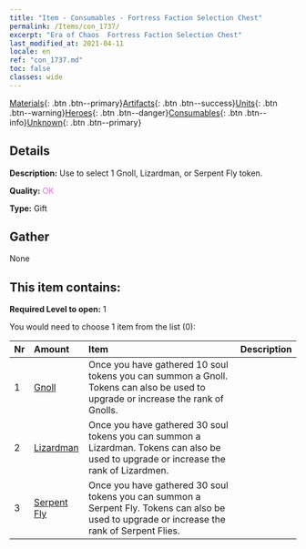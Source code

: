 ```yaml
---
title: "Item - Consumables - Fortress Faction Selection Chest"
permalink: /Items/con_1737/
excerpt: "Era of Chaos  Fortress Faction Selection Chest"
last_modified_at: 2021-04-11
locale: en
ref: "con_1737.md"
toc: false
classes: wide
---
```

 [Materials](/Items/){: .btn .btn--primary}[Artifacts](/Items/Artifacts/){: .btn .btn--success}[Units](/Items/Units/){: .btn .btn--warning}[Heroes](/Items/Heroes/){: .btn .btn--danger}[Consumables](/Items/Consumables/){: .btn .btn--info}[Unknown](/Items/Unknown/){: .btn .btn--primary}

## Details
 **Description:** Use to select 1 Gnoll, Lizardman, or Serpent Fly token.

 **Quality:** <span style="color: #DA70D6">OK</span>

 **Type:** Gift

## Gather

  None

## This item contains:

 **Required Level to open:** 1

 You would need to choose 1 item from the list (0):

  | Nr | Amount |     Item    | Description |
  |:---|:-------|:------------|:-----------:|
  | 1 | [Gnoll](/Items/unt_253/) | Once you have gathered 10 soul tokens you can summon a Gnoll. Tokens can also be used to upgrade or increase the rank of Gnolls. | 
  | 2 | [Lizardman](/Items/unt_254/) | Once you have gathered 30 soul tokens you can summon a Lizardman. Tokens can also be used to upgrade or increase the rank of Lizardmen. | 
  | 3 | [Serpent Fly](/Items/unt_255/) | Once you have gathered 30 soul tokens you can summon a Serpent Fly. Tokens can also be used to upgrade or increase the rank of Serpent Flies. | 
